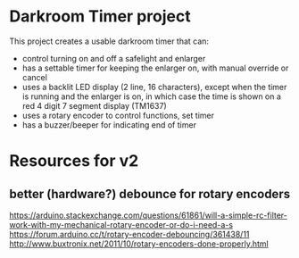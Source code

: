 # Darkroom Timer project


This project creates a usable darkroom timer that can:
 - control turning on and off a safelight and enlarger
 - has a settable timer for keeping the enlarger on, with manual override or cancel
 - uses a backlit LED display (2 line, 16 characters), except when the timer is running and the enlarger is on, in which case the time is shown on a red 4 digit 7 segment display (TM1637)
 - uses a rotary encoder to control functions, set timer
 - has a buzzer/beeper for indicating end of timer



# Resources for v2 

## better (hardware?) debounce for rotary encoders
https://arduino.stackexchange.com/questions/61861/will-a-simple-rc-filter-work-with-my-mechanical-rotary-encoder-or-do-i-need-a-s
https://forum.arduino.cc/t/rotary-encoder-debouncing/361438/11
http://www.buxtronix.net/2011/10/rotary-encoders-done-properly.html



